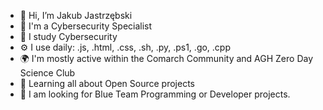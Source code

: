 - 👋 Hi, I’m Jakub Jastrzębski
- 🏢 I'm a Cybersecurity Specialist
- 💼 I study Cybersecurity
- ⚙️ I use daily: .js, .html, .css, .sh, .py, .ps1, .go, .cpp
- 🌍 I'm mostly active within the Comarch Community and AGH Zero Day Science Club
- 🌱 Learning all about Open Source projects
- 💬 I am looking for Blue Team Programming or Developer projects.

<!---
JJast/JJast is a ✨ special ✨ repository because its `README.md` (this file) appears on your GitHub profile.
You can click the Preview link to take a look at your changes.
--->
